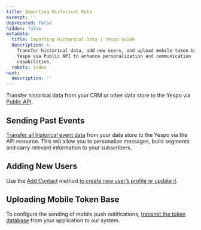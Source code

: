 ```yaml
---
title: Importing Historical Data
excerpt: ''
deprecated: false
hidden: false
metadata:
  title: Importing Historical Data | Yespo Guide
  description: >-
    Transfer historical data, add new users, and upload mobile token bases to
    Yespo via Public API to enhance personalization and communication
    capabilities.
  robots: index
next:
  description: ''
---
```

Transfer historical data from your CRM or other data store to the Yespo via [Public API](https://docs.yespo.io/reference/getting-started-with-your-api).

## Sending Past Events

[Transfer all historical event data](https://docs.yespo.io/docs/how-send-past-events) from your data store to the Yespo via the API resource. This will allow you to personalize messages, build segments and carry relevant information to your subscribers.

## Adding New Users

Use the [Add Contact](https://docs.yespo.io/reference/addcontact-1) method [to create new user’s profile or update it](https://docs.yespo.io/docs/adding-new-users).

## Uploading Mobile Token Base

To configure the sending of mobile push notifications, [transmit the token database](https://docs.yespo.io/docs/uploading-mobile-token-base) from your application to our system.